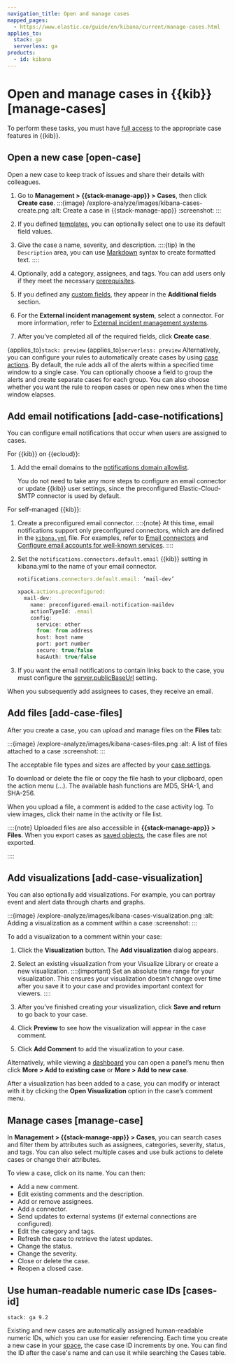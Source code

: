 ```yaml
---
navigation_title: Open and manage cases
mapped_pages:
  - https://www.elastic.co/guide/en/kibana/current/manage-cases.html
applies_to:
  stack: ga
  serverless: ga
products:
  - id: kibana
---
```


# Open and manage cases in {{kib}} [manage-cases]

To perform these tasks, you must have [full access](setup-cases.md) to the appropriate case features in {{kib}}.

## Open a new case [open-case]

Open a new case to keep track of issues and share their details with colleagues.

1. Go to **Management > {{stack-manage-app}} > Cases**, then click **Create case**.
   :::{image} /explore-analyze/images/kibana-cases-create.png
   :alt: Create a case in {{stack-manage-app}}
   :screenshot:
   :::

2. If you defined [templates](manage-cases-settings.md#case-templates), you can optionally select one to use its default field values.
3. Give the case a name, severity, and description.
   ::::{tip}
   In the `Description` area, you can use [Markdown](https://www.markdownguide.org/cheat-sheet) syntax to create formatted text.
   ::::

4. Optionally, add a category, assignees, and tags. You can add users only if they meet the necessary [prerequisites](setup-cases.md).
5. If you defined any [custom fields](manage-cases-settings.md#case-custom-fields), they appear in the **Additional fields** section.

6. For the **External incident management system**, select a connector. For more information, refer to [External incident management systems](manage-cases-settings.md#case-connectors).
7. After you’ve completed all of the required fields, click **Create case**.

{applies_to}`stack: preview` {applies_to}`serverless: preview` Alternatively, you can configure your rules to automatically create cases by using [case actions](kibana://reference/connectors-kibana/cases-action-type.md). By default, the rule adds all of the alerts within a specified time window to a single case. You can optionally choose a field to group the alerts and create separate cases for each group. You can also choose whether you want the rule to reopen cases or open new ones when the time window elapses.

## Add email notifications [add-case-notifications]

You can configure email notifications that occur when users are assigned to cases.

For {{kib}} on {{ecloud}}:

1. Add the email domains to the [notifications domain allowlist](../alerts.md).

    You do not need to take any more steps to configure an email connector or update {{kib}} user settings, since the preconfigured Elastic-Cloud-SMTP connector is used by default.

For self-managed {{kib}}:

1. Create a preconfigured email connector.
   ::::{note}
   At this time, email notifications support only preconfigured connectors, which are defined in the [`kibana.yml`](/deploy-manage/stack-settings.md) file. For examples, refer to [Email connectors](kibana://reference/connectors-kibana/pre-configured-connectors.md#preconfigured-email-configuration) and [Configure email accounts for well-known services](kibana://reference/connectors-kibana/email-action-type.md#configuring-email).
   ::::

2. Set the `notifications.connectors.default.email` {{kib}} setting in kibana.yml to the name of your email connector.

   ```js
   notifications.connectors.default.email: ‘mail-dev’

   xpack.actions.preconfigured:
     mail-dev:
       name: preconfigured-email-notification-maildev
       actionTypeId: .email
       config:
         service: other
         from: from address
         host: host name
         port: port number
         secure: true/false
         hasAuth: true/false
   ```

3. If you want the email notifications to contain links back to the case, you must configure the [server.publicBaseUrl](kibana://reference/configuration-reference/general-settings.md#server-publicbaseurl) setting.

When you subsequently add assignees to cases, they receive an email.

## Add files [add-case-files]

After you create a case, you can upload and manage files on the **Files** tab:

:::{image} /explore-analyze/images/kibana-cases-files.png
:alt: A list of files attached to a case
:screenshot:
:::

The acceptable file types and sizes are affected by your [case settings](kibana://reference/configuration-reference/general-settings.md).

To download or delete the file or copy the file hash to your clipboard, open the action menu (…). The available hash functions are MD5, SHA-1, and SHA-256.

When you upload a file, a comment is added to the case activity log. To view images, click their name in the activity or file list.

::::{note}
Uploaded files are also accessible in **{{stack-manage-app}} > Files**. When you export cases as [saved objects](../../find-and-organize/saved-objects.md), the case files are not exported.

::::

## Add visualizations [add-case-visualization]

You can also optionally add visualizations. For example, you can portray event and alert data through charts and graphs.

:::{image} /explore-analyze/images/kibana-cases-visualization.png
:alt: Adding a visualization as a comment within a case
:screenshot:
:::

To add a visualization to a comment within your case:

1. Click the **Visualization** button. The **Add visualization** dialog appears.
2. Select an existing visualization from your Visualize Library or create a new visualization.
   ::::{important}
   Set an absolute time range for your visualization. This ensures your visualization doesn’t change over time after you save it to your case and provides important context for viewers.
   ::::

3. After you’ve finished creating your visualization, click **Save and return** to go back to your case.
4. Click **Preview** to see how the visualization will appear in the case comment.
5. Click **Add Comment** to add the visualization to your case.

Alternatively, while viewing a [dashboard](../../dashboards.md) you can open a panel’s menu then click **More > Add to existing case** or **More > Add to new case**.

After a visualization has been added to a case, you can modify or interact with it by clicking the **Open Visualization** option in the case’s comment menu.

## Manage cases [manage-case]

In **Management > {{stack-manage-app}} > Cases**, you can search cases and filter them by attributes such as assignees, categories, severity, status, and tags. You can also select multiple cases and use bulk actions to delete cases or change their attributes.

To view a case, click on its name. You can then:

* Add a new comment.
* Edit existing comments and the description.
* Add or remove assignees.
* Add a connector.
* Send updates to external systems (if external connections are configured).
* Edit the category and tags.
* Refresh the case to retrieve the latest updates.
* Change the status.
* Change the severity.
* Close or delete the case.
* Reopen a closed case.

## Use human-readable numeric case IDs [cases-id]

```{applies_to}
stack: ga 9.2
```

Existing and new cases are automatically assigned human-readable numeric IDs, which you can use for easier referencing. Each time you create a new case in your [space](docs-content://deploy-manage/manage-spaces.md), the case case ID increments by one. You can find the ID after the case's name and can use it while searching the Cases table. 
